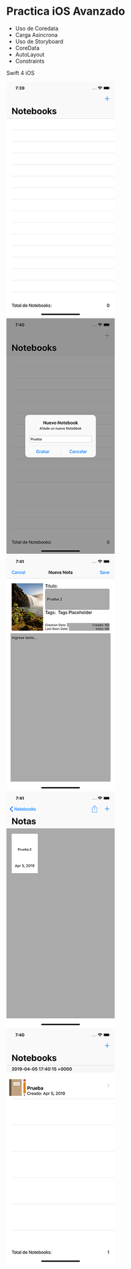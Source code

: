 # Practica iOS Avanzado

- Uso de Coredata
- Carga Asincrona
- Uso de Storyboard
- CoreData
- AutoLayout
- Constraints

Swift 4 iOS

![Screenshot](Vista1.png)
![Screenshot](Vista2.png)
![Screenshot](Vista3.png)
![Screenshot](Vista4.png)
![Screenshot](Vista5.png)
